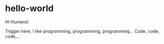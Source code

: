 # hello-world

Hi Humans!

Trigger here, I like programming, programming, programming...
Code, code, code,...
